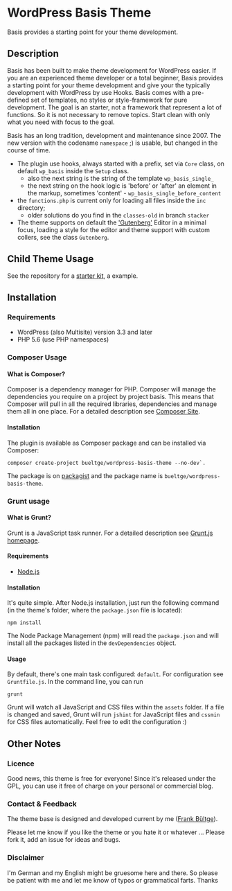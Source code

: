# WordPress Basis Theme
Basis provides a starting point for your theme development.

## Description
Basis has been built to make theme development for WordPress easier. If you are an experienced theme developer or a total beginner, Basis provides a starting point for your theme development and give your the typically development with WordPress by use Hooks. Basis comes with a pre-defined set of templates, no styles or style-framework for pure development. The goal is an starter, not a framework that represent a lot of functions. So it is not necessary to remove topics. Start clean with only what you need with focus to the goal.

Basis has an long tradition, development and maintenance since 2007.
The new version with the codename `namespace` ;) is usable, but changed in the course of time.

* The plugin use hooks, always started with a prefix, set via `Core` class, on default `wp_basis` inside the `Setup` class.
  * also the next string is the string of the template `wp_basis_single_`
  * the next string on the hook logic is 'before' or 'after' an element in the markup, sometimes 'content' - `wp_basis_single_before_content`
* the `functions.php` is current only for loading all files inside the `inc` directory;
  * older solutions do you find in the `classes-old` in branch `stacker`
* The theme supports on default the ['Gutenberg'](https://wordpress.org/gutenberg/handbook/) Editor in a minimal focus, loading a style for the editor and theme support with custom collers, see the class `Gutenberg`.

## Child Theme Usage
See the repository for a [starter kit](https://github.com/bueltge/wordpress-basis-theme-Child-Starter), a example.

## Installation
### Requirements
* WordPress (also Multisite) version 3.3 and later
* PHP 5.6 (use PHP namespaces)

### Composer Usage
#### What is Composer?
Composer is a dependency manager for PHP. Composer will manage the dependencies you require on a project by project basis. This means that Composer will pull in all the required libraries, dependencies and manage them all in one place. For a detailed description see [Composer  Site](https://getcomposer.org/).

#### Installation
The plugin is available as Composer package and can be installed via Composer:
```shell
composer create-project bueltge/wordpress-basis-theme --no-dev`.
```

The package is on [packagist](https://packagist.org/packages/bueltge/wordpress-basis-theme) and the package name is `bueltge/wordpress-basis-theme`.

### Grunt usage
#### What is Grunt?
Grunt is a JavaScript task runner. For a detailed description see [Grunt.js homepage](http://gruntjs.com/).

#### Requirements
* [Node.js](http://nodejs.org/)

#### Installation
It's quite simple. After Node.js installation, just run the following command (in the theme's folder, where the `package.json` file is located):
```shell
npm install
```
The Node Package Management (npm) will read the `package.json` and will install all the packages listed in the `devDependencies` object.

#### Usage
By default, there's one main task configured: `default`. For configuration see `Gruntfile.js`. In the command line, you can run
```shell
grunt
```
Grunt will watch all JavaScript and CSS files within the `assets` folder. If a file is changed and saved, Grunt will run `jshint` for JavaScript files and `cssmin` for CSS files automatically. Feel free to edit the configuration :)

## Other Notes
### Licence
Good news, this theme is free for everyone! Since it's released under the GPL, you can use it free of charge on your personal or commercial blog.

### Contact & Feedback
The theme base is designed and developed current by me ([Frank Bültge](https://bueltge.de)).

Please let me know if you like the theme or you hate it or whatever ... Please fork it, add an issue for ideas and bugs.

### Disclaimer
I'm German and my English might be gruesome here and there. So please be patient with me and let me know of typos or grammatical farts. Thanks
